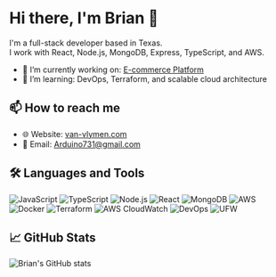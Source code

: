 # Hi there, I'm Brian 👋

I'm a full-stack developer based in Texas.  
I work with React, Node.js, MongoDB, Express, TypeScript, and AWS.

- 🔭 I’m currently working on: [E-commerce Platform](https://github.com/arduino731/MernEcommercePro)
- 🌱 I’m learning: DevOps, Terraform, and scalable cloud architecture

## 📫 How to reach me

- 🌐 Website: [van-vlymen.com](https://van-vlymen.com)
- 📧 Email: [Arduino731@gmail.com](mailto:Arduino731@gmail.com)

## 🛠️ Languages and Tools
![JavaScript](https://img.shields.io/badge/-JavaScript-black?style=flat-square&logo=javascript)
![TypeScript](https://img.shields.io/badge/-TypeScript-black?style=flat-square&logo=typescript)
![Node.js](https://img.shields.io/badge/-Node.js-black?style=flat-square&logo=node.js)
![React](https://img.shields.io/badge/-React-black?style=flat-square&logo=react)
![MongoDB](https://img.shields.io/badge/-MongoDB-black?style=flat-square&logo=mongodb)
![AWS](https://img.shields.io/badge/-AWS-black?style=flat-square&logo=amazon-aws)
![Docker](https://img.shields.io/badge/-Docker-black?style=flat-square&logo=docker)
![Terraform](https://img.shields.io/badge/-Terraform-623CE4?style=flat-square&logo=terraform)
![AWS CloudWatch](https://img.shields.io/badge/-CloudWatch-232F3E?style=flat-square&logo=amazon-aws)
![DevOps](https://img.shields.io/badge/-DevOps-3178c6?style=flat-square&logo=devdotto)
![UFW](https://img.shields.io/badge/-UFW-3E8E41?style=flat-square&logo=ubuntu)




## 📈 GitHub Stats

![Brian's GitHub stats](https://github-readme-stats.vercel.app/api?username=arduino731&show_icons=true&theme=dark)

